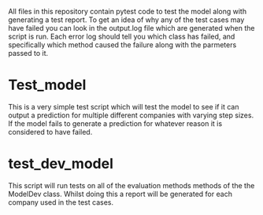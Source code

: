 All files in this repository contain pytest code to test the model along with generating a test report. To get an idea of why any of the test cases may have failed you can look in the output.log file which are generated when the script is run. Each error log should tell you which class has failed, and specifically which method caused the failure along with the parmeters passed to it.

# Test_model

This is a very simple test script which will test the model to see if it can output a prediction for multiple different companies with varying step sizes. If the model fails to generate a prediction for whatever reason it is considered to have failed.

# test_dev_model

This script will run tests on all of the evaluation methods methods of the the ModelDev class. Whilst doing this a report will be generated for each company used in the test cases.
